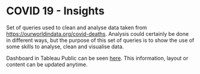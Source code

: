 # COVID 19 - Insights
Set of queries used to clean and analyse data taken from https://ourworldindata.org/covid-deaths.
Analysis could certainly be done in different ways, but the purpose of this set of queries is to show the use of some skills to analyse, clean and visualise data.

Dashboard in Tableau Public can be seen [here](https://public.tableau.com/app/profile/fabio.v5058/viz/CovidDashboardFindings/Dashboard1). This information, layout or content can be updated anytime.
